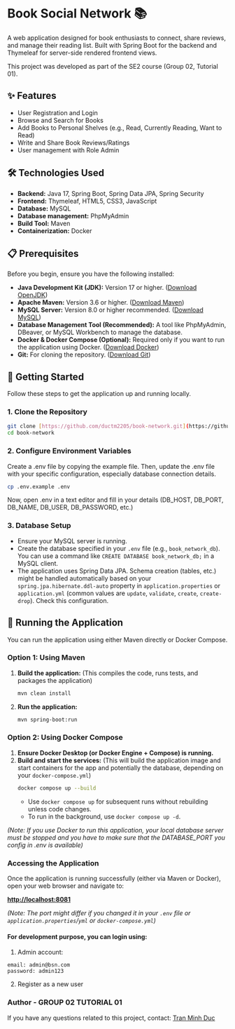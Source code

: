 # Book Social Network 📚

 A web application designed for book enthusiasts to connect, share reviews, and manage their reading list. Built with Spring Boot for the backend and Thymeleaf for server-side rendered frontend views.

This project was developed as part of the SE2 course (Group 02, Tutorial 01).

## ✨ Features

* User Registration and Login
* Browse and Search for Books
* Add Books to Personal Shelves (e.g., Read, Currently Reading, Want to Read)
* Write and Share Book Reviews/Ratings
* User management with Role Admin

## 🛠️ Technologies Used

* **Backend:** Java 17, Spring Boot, Spring Data JPA, Spring Security
* **Frontend:** Thymeleaf, HTML5, CSS3, JavaScript
* **Database:** MySQL
* **Database management:** PhpMyAdmin
* **Build Tool:** Maven
* **Containerization:** Docker

## 📋 Prerequisites

Before you begin, ensure you have the following installed:

* **Java Development Kit (JDK):** Version 17 or higher. ([Download OpenJDK](https://adoptium.net/))
* **Apache Maven:** Version 3.6 or higher. ([Download Maven](https://maven.apache.org/download.cgi))
* **MySQL Server:** Version 8.0 or higher recommended. ([Download MySQL](https://dev.mysql.com/downloads/mysql/))
* **Database Management Tool (Recommended):** A tool like PhpMyAdmin, DBeaver, or MySQL Workbench to manage the database.
* **Docker & Docker Compose (Optional):** Required only if you want to run the application using Docker. ([Download Docker](https://www.docker.com/products/docker-desktop/))
* **Git:** For cloning the repository. ([Download Git](https://git-scm.com/downloads))

## 🚀 Getting Started

Follow these steps to get the application up and running locally.

### 1. Clone the Repository

```bash
git clone [https://github.com/ductm2205/book-network.git](https://github.com/ductm2205/book-network.git)
cd book-network
```
### 2. Configure Environment Variables
Create a .env file by copying the example file. Then, update the .env file with your specific configuration, especially database connection details.

```bash
cp .env.example .env
```
Now, open .env in a text editor and fill in your details (DB_HOST, DB_PORT, DB_NAME, DB_USER, DB_PASSWORD, etc.)

### 3. Database Setup

* Ensure your MySQL server is running.
* Create the database specified in your `.env` file (e.g., `book_network_db`). You can use a command like `CREATE DATABASE book_network_db;` in a MySQL client.
* The application uses Spring Data JPA. Schema creation (tables, etc.) might be handled automatically based on your `spring.jpa.hibernate.ddl-auto` property in `application.properties` or `application.yml` (common values are `update`, `validate`, `create`, `create-drop`). Check this configuration.

## 🏃 Running the Application

You can run the application using either Maven directly or Docker Compose.

### Option 1: Using Maven

1.  **Build the application:**
    (This compiles the code, runs tests, and packages the application)
    ```bash
    mvn clean install
    ```

2.  **Run the application:**
    ```bash
    mvn spring-boot:run
    ```

### Option 2: Using Docker Compose

1.  **Ensure Docker Desktop (or Docker Engine + Compose) is running.**
2.  **Build and start the services:**
    (This will build the application image and start containers for the app and potentially the database, depending on your `docker-compose.yml`)
    ```bash
    docker compose up --build
    ```
    * Use `docker compose up` for subsequent runs without rebuilding unless code changes.
    * To run in the background, use `docker compose up -d`.

*(Note: If you use Docker to run this application, your local database server must be stopped and you have to make sure that the DATABASE_PORT you config in .env is available)*

### Accessing the Application

Once the application is running successfully (either via Maven or Docker), open your web browser and navigate to:

**[http://localhost:8081](http://localhost:8081)**

*(Note: The port might differ if you changed it in your `.env` file or `application.properties`/`yml` or `docker-compose.yml`)*

#### For development purpose, you can login using:

1. Admin account:

```
email: admin@bsn.com
password: admin123
```

2. Register as a new user

### Author - GROUP 02 TUTORIAL 01

If you have any questions related to this project, contact:
[Tran Minh Duc](mailto:ductranminh12342003@gmail.com?subject=[GitHub]%20SE2%20Project%20BSN)